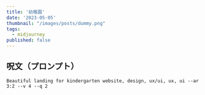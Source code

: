 ```yaml
---
title: '幼稚園'
date: '2023-05-05'
thumbnail: "/images/posts/dummy.png"
tags:
  - midjourney
published: false
---
```


## 呪文（プロンプト）
```
Beautiful landing for kindergarten website, design, ux/ui, ux, ui --ar 3:2 --v 4 --q 2
```